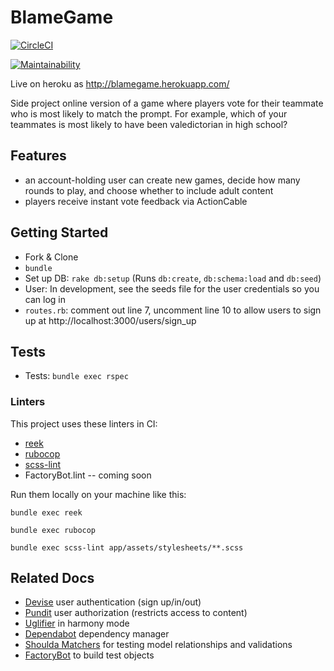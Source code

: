 # BlameGame

[![CircleCI](https://circleci.com/gh/lortza/blamegame.svg?style=svg)](https://circleci.com/gh/lortza/blamegame)

[![Maintainability](https://api.codeclimate.com/v1/badges/639f9dda118f72314481/maintainability)](https://codeclimate.com/github/lortza/blamegame/maintainability)

Live on heroku as http://blamegame.herokuapp.com/

Side project online version of a game where players vote for their teammate who is most likely to match the prompt. For example, which of your teammates is most likely to have been valedictorian in high school?

## Features
* an account-holding user can create new games, decide how many rounds to play, and choose whether to include adult content
* players receive instant vote feedback via ActionCable

## Getting Started

* Fork & Clone
* `bundle`
* Set up DB: `rake db:setup` (Runs `db:create`, `db:schema:load` and `db:seed`)
* User: In development, see the seeds file for the user credentials so you can log in
* `routes.rb`: comment out line 7, uncomment line 10 to allow users to sign up at http://localhost:3000/users/sign_up


## Tests
* Tests: `bundle exec rspec`

### Linters
This project uses these linters in CI:
* [reek](https://github.com/troessner/reek)
* [rubocop](https://github.com/rubocop-hq/rubocop)
* [scss-lint](https://github.com/sds/scss-lint)
* FactoryBot.lint -- coming soon

Run them locally on your machine like this:
```
bundle exec reek

bundle exec rubocop

bundle exec scss-lint app/assets/stylesheets/**.scss
```

## Related Docs
* [Devise](https://github.com/plataformatec/devise) user authentication (sign up/in/out)
* [Pundit](https://github.com/varvet/pundit) user authorization (restricts access to content)
* [Uglifier](https://github.com/lautis/uglifier) in harmony mode
* [Dependabot](https://app.dependabot.com/accounts/lortza/) dependency manager
* [Shoulda Matchers](https://github.com/thoughtbot/shoulda-matchers) for testing model relationships and validations
* [FactoryBot](https://github.com/thoughtbot/factory_bot/blob/master/GETTING_STARTED.md) to build test objects
